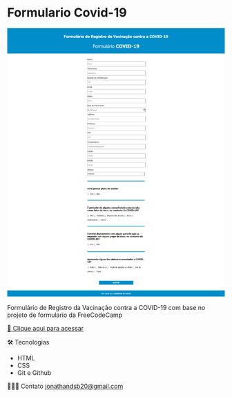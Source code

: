 # Formulario Covid-19

![preview](preview.png)


Formulário de Registro da Vacinação contra a COVID-19 com base no projeto de formulario da FreeCodeCamp


[🔗 Clique aqui para acessar](https://jonathandesb.github.io/covid-19/)

🛠️ Tecnologias
- HTML
- CSS
- Git e Github

🧙🏾‍♂️ Contato
jonathandsb20@gmail.com

